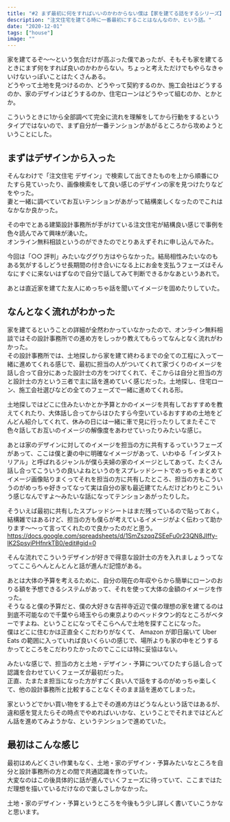 ```yaml
---
title: "#2 まず最初に何をすればいいのかわからない僕は【家を建てる話をするシリーズ】"
description: "注文住宅を建てる時に一番最初にすることはなんなのか、という話。"
date: "2020-12-01"
tags: ["house"]
image: ""
---
```


家を建てるぞ～～という気合だけが高ぶった僕であったが、そもそも家を建てるときにまず何をすれば良いのかわからない。ちょっと考えただけでもやらなきゃいけないっぽいことはたくさんある。  
どうやって土地を見つけるのか、どうやって契約するのか、施工会社はどうするのか、家のデザインはどうするのか、住宅ローンはどうやって組むのか、とかとか。

こういうときに1から全部調べて完全に流れを理解をしてから行動をするというタイプではないので、まず自分が一番テンションがあがるところから攻めようということにした。

## まずはデザインから入った

そんなわけで「注文住宅 デザイン」で検索して出てきたものを上から順番にひたすら見ていったり、画像検索をして良い感じのデザインの家を見つけたりなどをやった。  
妻と一緒に調べていてお互いテンションがあがって結構楽しくなったのでこれはなかなか良かった。

その中でとある建築設計事務所が手がけている注文住宅が結構良い感じで事例を色々読んでみて興味が湧いた。  
オンライン無料相談というのができたのでとりあえずそれに申し込んでみた。

今回は「○○ 評判」みたいなググり方はやらなかった。結局相性みたいなのもある気がするしどうせ長期間の付き合いになる上にお金を支払うフェーズはそんなにすぐに来ないはずなので自分で話してみて判断できるかなあというあれで。

あとは直近家を建てた友人にめっちゃ話を聞いてイメージを固めたりしていた。

## なんとなく流れがわかった

家を建てるということの詳細が全然わかっていなかったので、オンライン無料相談ではその設計事務所での進め方をしっかり教えてもらってなんとなく流れがわかった。  
その設計事務所では、土地探しから家を建て終わるまでの全ての工程に入って一緒に進めてくれる感じで、最初に担当の人がついてくれて家づくりのイメージを話し合って自分にあった設計士の方をつけてくれて、そこからは自分と担当の方と設計士の方という三者で主に話を進めていく感じだった。土地探し、住宅ローン、施工会社選びなどの全てのフェーズで一緒に進めてくれる形。

土地探しではどこに住みたいかとか予算とかのイメージを共有しておすすめを教えてくれたり、大体話し合ってからはひたすら今空いているおすすめの土地をどんどん紹介してくれて、休みの日には一緒に車で見に行ったりしてまたそこで色々話してお互いのイメージの解像度をあわせていったりみたいな感じ。

あとは家のデザインに対してのイメージを担当の方に共有するっていうフェーズがあって、ここは僕と妻の中に明確なイメージがあって、いわゆる「インダストリアル」と呼ばれるジャンルが僕ら夫婦の家のイメージとしてあって、たくさん話し合ってこういうの良いよねというのをスプレッドシートでめっちゃまとめてイメージ画像貼りまくってそれを担当の方に共有したところ、担当の方もこういうのがめっちゃ好きってなって実は自分の家も最近建てたんだけどわりとこういう感じなんですよ～みたいな話になってテンションあがったりした。

そういえば最初に共有したスプレッドシートはまだ残っているので貼っておく。結構雑ではあるけど、担当の方も僕らが考えているイメージがよく伝わって助かります～～って言ってくれたので良かったのだと思う。
https://docs.google.com/spreadsheets/d/1SmZszqqZSEeFu0r23QN8JIffy-lK2SpsyiPHfnrkTB0/edit#gid=0

そんな流れでこういうデザインが好きで得意な設計士の方を入れましょうってなってここらへんとんとんと話が進んだ記憶がある。

あとは大体の予算を考えるために、自分の現在の年収やらから簡単にローンのおりる額を予想できるシステムがあって、それを使って大体の金額のイメージを作った。  
そうなると僕の予算だと、僕の大好きな吉祥寺近辺で僕の理想の家を建てるのは到底不可能なので千葉やら埼玉やらの東京よりのベッドタウン的なところがベターですよね、ということになってそこらへんで土地を探すことになった。  
僕はどこに住むかは正直全くこだわりがなくて、 Amazon が即日届いて Uber Eats の範囲に入っていれば良いくらいの感じで、場所よりも家の中をどうするかってところをこだわりたかったのでここには特に妥協はない。

みたいな感じで、担当の方と土地・デザイン・予算についてひたすら話し合って認識を合わせていくフェーズが最初だった。  
正直、たまたま担当になった方がすごく良い人で話をするのがめっちゃ楽しくて、他の設計事務所と比較することなくそのまま話を進めてしまった。

家というどでかい買い物をする上でその進め方はどうなんという話ではあるが、違和感を覚えたらその時点でやめればいいかな、ということでそれまではどんどん話を進めてみようかな、というテンションで進めていた。

## 最初はこんな感じ

最初はめんどくさい作業もなく、土地・家のデザイン・予算みたいなところを自分と設計事務所の方との間で共通認識を作っていた。  
大変なのはこの後具体的に話が進んでいくフェーズに待っていて、ここまではただ理想を描いているだけなので楽しさしかなかった。

土地・家のデザイン・予算というところを今後もう少し詳しく書いていこうかなと思います。
